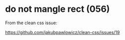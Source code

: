 # do not mangle rect (056)

From the clean css issue:

https://github.com/jakubpawlowicz/clean-css/issues/19
